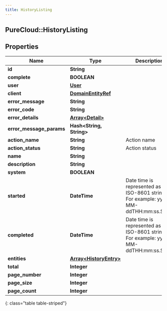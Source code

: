 ```yaml
---
title: HistoryListing
---
```

## PureCloud::HistoryListing

## Properties

|Name | Type | Description | Notes|
|------------ | ------------- | ------------- | -------------|
| **id** | **String** |  | [optional] |
| **complete** | **BOOLEAN** |  | [optional] |
| **user** | [**User**](User.html) |  | [optional] |
| **client** | [**DomainEntityRef**](DomainEntityRef.html) |  | [optional] |
| **error_message** | **String** |  | [optional] |
| **error_code** | **String** |  | [optional] |
| **error_details** | [**Array&lt;Detail&gt;**](Detail.html) |  | [optional] |
| **error_message_params** | **Hash&lt;String, String&gt;** |  | [optional] |
| **action_name** | **String** | Action name | [optional] |
| **action_status** | **String** | Action status | [optional] |
| **name** | **String** |  | [optional] |
| **description** | **String** |  | [optional] |
| **system** | **BOOLEAN** |  | [optional] |
| **started** | **DateTime** | Date time is represented as an ISO-8601 string. For example: yyyy-MM-ddTHH:mm:ss.SSSZ | [optional] |
| **completed** | **DateTime** | Date time is represented as an ISO-8601 string. For example: yyyy-MM-ddTHH:mm:ss.SSSZ | [optional] |
| **entities** | [**Array&lt;HistoryEntry&gt;**](HistoryEntry.html) |  | [optional] |
| **total** | **Integer** |  | [optional] |
| **page_number** | **Integer** |  | [optional] |
| **page_size** | **Integer** |  | [optional] |
| **page_count** | **Integer** |  | [optional] |
{: class="table table-striped"}


